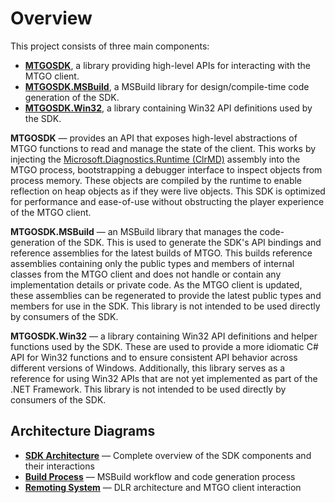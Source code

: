 # Overview

This project consists of three main components:

* [**MTGOSDK**](MTGOSDK), a library providing high-level APIs for interacting with the MTGO client.
* [**MTGOSDK.MSBuild**](MTGOSDK.MSBuild), a MSBuild library for design/compile-time code generation of the SDK.
* [**MTGOSDK.Win32**](MTGOSDK.Win32), a library containing Win32 API definitions used by the SDK.

**MTGOSDK** — provides an API that exposes high-level abstractions of MTGO functions to read and manage the state of the client. This works by injecting the [Microsoft.Diagnostics.Runtime (ClrMD)](https://github.com/microsoft/clrmd) assembly into the MTGO process, bootstrapping a debugger interface to inspect objects from process memory. These objects are compiled by the runtime to enable reflection on heap objects as if they were live objects. This SDK is optimized for performance and ease-of-use without obstructing the player experience of the MTGO client.

**MTGOSDK.MSBuild** — an MSBuild library that manages the code-generation of the SDK. This is used to generate the SDK's API bindings and reference assemblies for the latest builds of MTGO. This builds reference assemblies containing only the public types and members of internal classes from the MTGO client and does not handle or contain any implementation details or private code. As the MTGO client is updated, these assemblies can be regenerated to provide the latest public types and members for use in the SDK. This library is not intended to be used directly by consumers of the SDK.

**MTGOSDK.Win32** — a library containing Win32 API definitions and helper functions used by the SDK. These are used to provide a more idiomatic C# API for Win32 functions and to ensure consistent API behavior across different versions of Windows. Additionally, this library serves as a reference for using Win32 APIs that are not yet implemented as part of the .NET Framework. This library is not intended to be used directly by consumers of the SDK.

## Architecture Diagrams

- [**SDK Architecture**](diagrams/sdk-architecture.md) — Complete overview of the SDK components and their interactions
- [**Build Process**](diagrams/build-process.md) — MSBuild workflow and code generation process
- [**Remoting System**](diagrams/remoting-system.md) — DLR architecture and MTGO client interaction
